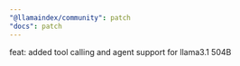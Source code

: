 ```yaml
---
"@llamaindex/community": patch
"docs": patch
---
```


feat: added tool calling and agent support for llama3.1 504B
